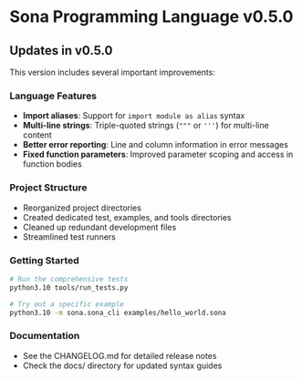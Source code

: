 # Sona Programming Language v0.5.0

## Updates in v0.5.0

This version includes several important improvements:

### Language Features

- **Import aliases**: Support for `import module as alias` syntax
- **Multi-line strings**: Triple-quoted strings (`"""` or `'''`) for multi-line content
- **Better error reporting**: Line and column information in error messages
- **Fixed function parameters**: Improved parameter scoping and access in function bodies

### Project Structure

- Reorganized project directories
- Created dedicated test, examples, and tools directories
- Cleaned up redundant development files
- Streamlined test runners

### Getting Started

```bash
# Run the comprehensive tests
python3.10 tools/run_tests.py

# Try out a specific example
python3.10 -m sona.sona_cli examples/hello_world.sona
```

### Documentation

- See the CHANGELOG.md for detailed release notes
- Check the docs/ directory for updated syntax guides
